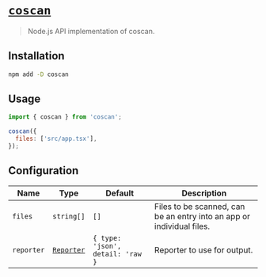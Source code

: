 # [`coscan`](https://www.npmjs.com/package/coscan)

> Node.js API implementation of coscan.

## Installation

```sh
npm add -D coscan
```

## Usage

```js
import { coscan } from 'coscan';

coscan({
  files: ['src/app.tsx'],
});
```

## Configuration

| Name       | Type                   | Default                          | Description                                                           |
| ---------- | ---------------------- | -------------------------------- | --------------------------------------------------------------------- |
| `files`    | `string[]`             | `[]`                             | Files to be scanned, can be an entry into an app or individual files. |
| `reporter` | [`Reporter`][Reporter] | `{ type: 'json', detail: 'raw }` | Reporter to use for output.                                           |

[Reporter]: ./src/entities/coscan.ts#L4
